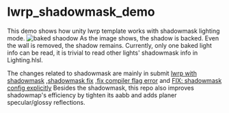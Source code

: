 # lwrp_shadowmask_demo

This demo shows how unity lwrp template works with shadowmask lighting mode. 
![baked shaodow ](https://github.com/sienaiwun/lwrp_shadowmask_demo/blob/master/imgs/shadowmask.png)
As the image shows, the shadow is backed. Even the wall is removed, the shadow remains. Currently, only one baked light info can be read, it is trivial to read other lights' shadowmask info in Lighting.hlsl.

The changes related to shadowmask are mainly in submit [lwrp with shadowmask](https://github.com/sienaiwun/unity_lwrp_shadowmask_demo/commit/b1e8c9cc3da5547e16a77df09c9cd8d63494df96) ,[shadowmask fix](https://github.com/sienaiwun/unity_lwrp_shadowmask_demo/commit/f08ab82927dedd09df0f8753507a215c403550fe) ,[fix compiler flag error](https://github.com/sienaiwun/unity_lwrp_shadowmask_demo/commit/526d9ddf0bf4cffb43a0bb7e81519d5e54d6b71e) and [FIX: shadowmask config explicitly](https://github.com/sienaiwun/unity_lwrp_shadowmask_demo/commit/0f26d8d1fd7efae4ce0f8c70c3d7ca232c7edf3e)
Besides the shadowmask, this repo also improves shadowmap's efficiency by tighten its aabb and adds planer specular/glossy reflections.